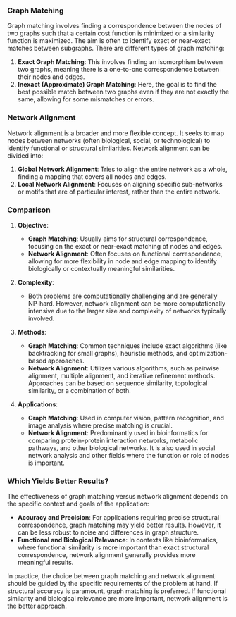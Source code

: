 ### Graph Matching

Graph matching involves finding a correspondence between the nodes of two graphs such that a certain cost function is minimized or a similarity function is maximized. The aim is often to identify exact or near-exact matches between subgraphs. There are different types of graph matching:

1. **Exact Graph Matching**: This involves finding an isomorphism between two graphs, meaning there is a one-to-one correspondence between their nodes and edges.
2. **Inexact (Approximate) Graph Matching**: Here, the goal is to find the best possible match between two graphs even if they are not exactly the same, allowing for some mismatches or errors.

### Network Alignment

Network alignment is a broader and more flexible concept. It seeks to map nodes between networks (often biological, social, or technological) to identify functional or structural similarities. Network alignment can be divided into:

1. **Global Network Alignment**: Tries to align the entire network as a whole, finding a mapping that covers all nodes and edges.
2. **Local Network Alignment**: Focuses on aligning specific sub-networks or motifs that are of particular interest, rather than the entire network.

### Comparison

1. **Objective**:
    
    - **Graph Matching**: Usually aims for structural correspondence, focusing on the exact or near-exact matching of nodes and edges.
    - **Network Alignment**: Often focuses on functional correspondence, allowing for more flexibility in node and edge mapping to identify biologically or contextually meaningful similarities.
2. **Complexity**:
    
    - Both problems are computationally challenging and are generally NP-hard. However, network alignment can be more computationally intensive due to the larger size and complexity of networks typically involved.
3. **Methods**:
    
    - **Graph Matching**: Common techniques include exact algorithms (like backtracking for small graphs), heuristic methods, and optimization-based approaches.
    - **Network Alignment**: Utilizes various algorithms, such as pairwise alignment, multiple alignment, and iterative refinement methods. Approaches can be based on sequence similarity, topological similarity, or a combination of both.
4. **Applications**:
    
    - **Graph Matching**: Used in computer vision, pattern recognition, and image analysis where precise matching is crucial.
    - **Network Alignment**: Predominantly used in bioinformatics for comparing protein-protein interaction networks, metabolic pathways, and other biological networks. It is also used in social network analysis and other fields where the function or role of nodes is important.

### Which Yields Better Results?

The effectiveness of graph matching versus network alignment depends on the specific context and goals of the application:

- **Accuracy and Precision**: For applications requiring precise structural correspondence, graph matching may yield better results. However, it can be less robust to noise and differences in graph structure.
- **Functional and Biological Relevance**: In contexts like bioinformatics, where functional similarity is more important than exact structural correspondence, network alignment generally provides more meaningful results.

In practice, the choice between graph matching and network alignment should be guided by the specific requirements of the problem at hand. If structural accuracy is paramount, graph matching is preferred. If functional similarity and biological relevance are more important, network alignment is the better approach.



